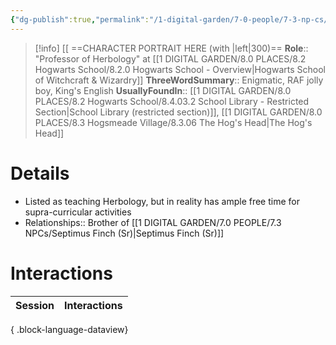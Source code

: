 ```yaml
---
{"dg-publish":true,"permalink":"/1-digital-garden/7-0-people/7-3-np-cs/jackdaw-finch/","tags":["#person","hogwarts-faculty","hogwarts","professor","slytherin"]}
---
```


>[!info] 
>[[ ==CHARACTER PORTRAIT HERE (with |left|300)==
>**Role**:: "Professor of Herbology" at [[1 DIGITAL GARDEN/8.0 PLACES/8.2 Hogwarts School/8.2.0 Hogwarts School - Overview\|Hogwarts School of Witchcraft & Wizardry]]
>**ThreeWordSummary**:: Enigmatic, RAF jolly boy, King's English
>**UsuallyFoundIn**:: [[1 DIGITAL GARDEN/8.0 PLACES/8.2 Hogwarts School/8.4.03.2 School Library - Restricted Section\|School Library (restricted section)]], [[1 DIGITAL GARDEN/8.0 PLACES/8.3 Hogsmeade Village/8.3.06 The Hog's Head\|The Hog's Head]]

# Details

- Listed as teaching Herbology, but in reality has ample free time for supra-curricular activities
- Relationships:: Brother of [[1 DIGITAL GARDEN/7.0 PEOPLE/7.3 NPCs/Septimus Finch (Sr)\|Septimus Finch (Sr)]]

# Interactions

| Session | Interactions |
| ------- | ------------ |

{ .block-language-dataview}
